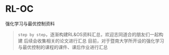 # RL-OC
强化学习与最优控制资料

> `step by step`，逐渐构建RL&OS资料汇总，欢迎志同道合的朋友们一起构建
> 后续会收集相关的论文进行汇总
> 目前，对于暨南大学所开设的强化学习与最优控制的课程的课件、课后作业进行汇总
